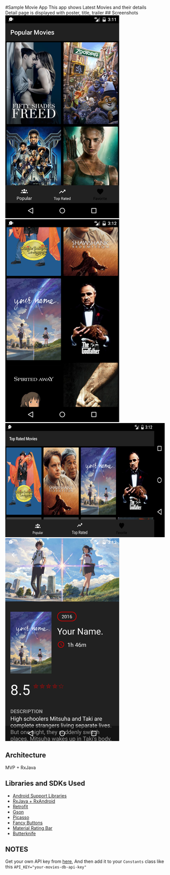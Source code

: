 #Sample Movie App
This app shows Latest Movies and their details  
Detail page is displayed with poster, title, trailer ## Screenshots
<img src="screenshots/1.png" height="640" width="360">  <img src="screenshots/2.png" height="640" width="360">
<img src="screenshots/3.png" height="360" width="640"> 
 <img src="screenshots/4.png" height="640" width="360">
## Architecture
MVP + RxJava
## Libraries and SDKs Used
- [Android Support Libraries](https://developer.android.com/topic/libraries/support-library/packages.html) 
- [RxJava + RxAndroid](https://github.com/ReactiveX/RxJava)
- [Retrofit](http://square.github.io/retrofit/)
- [Gson](https://github.com/google/gson)
- [Picasso](http://square.github.io/picasso/)
- [Fancy Buttons](https://github.com/medyo/Fancybuttons)
- [Material Rating Bar](https://github.com/DreaminginCodeZH/MaterialRatingBar)
- [Butterknife](http://jakewharton.github.io/butterknife/)

## NOTES
Get your own API key from [here](https://www.themoviedb.org), And then add it to your `Constants` class like this `API_KEY="your-movies-db-api-key"`

